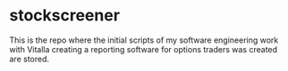 # stockscreener

This is the repo where the initial scripts of my software engineering work with Vitalla creating a reporting software for options traders was created are stored.

